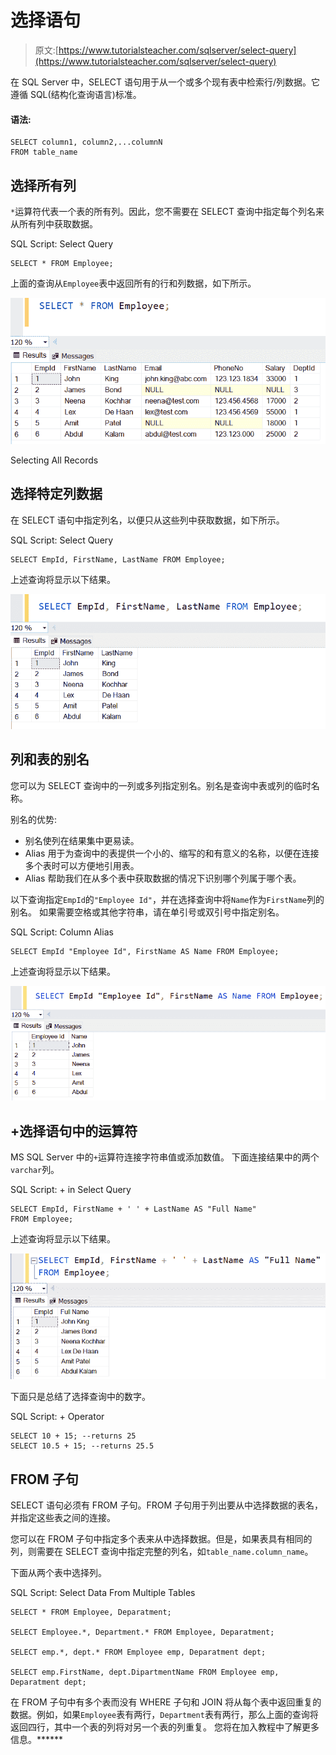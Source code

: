 # 选择语句

> 原文:[https://www.tutorialsteacher.com/sqlserver/select-query](https://www.tutorialsteacher.com/sqlserver/select-query)

在 SQL Server 中，SELECT 语句用于从一个或多个现有表中检索行/列数据。它遵循 SQL(结构化查询语言)标准。

#### 语法:

```
SELECT column1, column2,...columnN 
FROM table_name 
```

## 选择所有列

`*`运算符代表一个表的所有列。因此，您不需要在 SELECT 查询中指定每个列名来从所有列中获取数据。

SQL Script: Select Query 

```
SELECT * FROM Employee; 
```

上面的查询从`Employee`表中返回所有的行和列数据，如下所示。

[![](img/dc7f5734158352a44a5113edea5f3942.png)](../../Content/images/sqlserver/select1.png)

Selecting All Records



## 选择特定列数据

在 SELECT 语句中指定列名，以便只从这些列中获取数据，如下所示。

SQL Script: Select Query 

```
SELECT EmpId, FirstName, LastName FROM Employee; 
```

上述查询将显示以下结果。

[![Filter columns in the select query](img/0a9b469242d9ca027206908dedee41f5.png)](../../Content/images/sqlserver/select2.png)

## 列和表的别名

您可以为 SELECT 查询中的一列或多列指定别名。别名是查询中表或列的临时名称。

别名的优势:

*   别名使列在结果集中更易读。
*   Alias 用于为查询中的表提供一个小的、缩写的和有意义的名称，以便在连接多个表时可以方便地引用表。
*   Alias 帮助我们在从多个表中获取数据的情况下识别哪个列属于哪个表。

以下查询指定`EmpId`的`"Employee Id"`，并在选择查询中将`Name`作为`FirstName`列的别名。 如果需要空格或其他字符串，请在单引号或双引号中指定别名。

SQL Script: Column Alias 

```
SELECT EmpId "Employee Id", FirstName AS Name FROM Employee; 
```

上述查询将显示以下结果。

[![](img/f0faff070e4c517e99a6fb1a4df4a2c8.png)](../../Content/images/sqlserver/select3.png)

## +选择语句中的运算符

MS SQL Server 中的`+`运算符连接字符串值或添加数值。 下面连接结果中的两个`varchar`列。

SQL Script: + in Select Query 

```
SELECT EmpId, FirstName + ' ' + LastName AS "Full Name" 
FROM Employee; 
```

上述查询将显示以下结果。

[![+ operator in select query](img/91f6f25d5f954fcf64b50cc8b931b100.png)](../../Content/images/sqlserver/select4.png)

下面只是总结了选择查询中的数字。

SQL Script: + Operator 

```
SELECT 10 + 15; --returns 25
SELECT 10.5 + 15; --returns 25.5
```

## FROM 子句

SELECT 语句必须有 FROM 子句。FROM 子句用于列出要从中选择数据的表名，并指定这些表之间的连接。

您可以在 FROM 子句中指定多个表来从中选择数据。但是，如果表具有相同的列，则需要在 SELECT 查询中指定完整的列名，如`table_name.column_name`。

下面从两个表中选择列。

SQL Script: Select Data From Multiple Tables 

```
SELECT * FROM Employee, Deparatment;

SELECT Employee.*, Department.* FROM Employee, Deparatment;

SELECT emp.*, dept.* FROM Employee emp, Deparatment dept; 

SELECT emp.FirstName, dept.DipartmentName FROM Employee emp, Deparatment dept; 
```

在 FROM 子句中有多个表而没有 WHERE 子句和 JOIN 将从每个表中返回重复的数据。例如，如果`Employee`表有两行，`Department`表有两行，那么上面的查询将返回四行，其中一个表的列将对另一个表的列重复。 您将在加入教程中了解更多信息。******